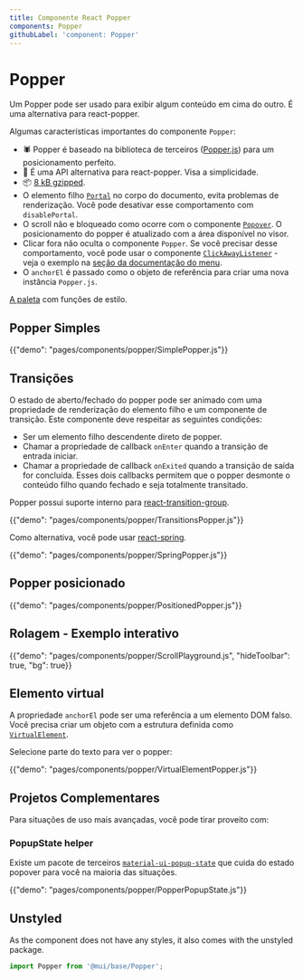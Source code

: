 ```yaml
---
title: Componente React Popper
components: Popper
githubLabel: 'component: Popper'
---
```


# Popper

<p class="description">Um Popper pode ser usado para exibir algum conteúdo em cima do outro. É uma alternativa para react-popper.</p>

Algumas características importantes do componente `Popper`:

- 🕷 Popper é baseado na biblioteca de terceiros ([Popper.js](https://github.com/popperjs/popper-core)) para um posicionamento perfeito.
- 💄 É uma API alternativa para react-popper. Visa a simplicidade.
- 📦 [8 kB gzipped](/size-snapshot).
- O elemento filho [`Portal`](/components/portal/) no corpo do documento, evita problemas de renderização. Você pode desativar esse comportamento com `disablePortal`.
- O scroll não e bloqueado como ocorre com o componente [`Popover`](/components/popover/). O posicionamento do popper é atualizado com a área disponível no visor.
- Clicar fora não oculta o componente `Popper`. Se você precisar desse comportamento, você pode usar o componente [`ClickAwayListener`](/components/click-away-listener/) - veja o exemplo na [seção da documentação do menu](/components/menus/#menulist-composition).
- O `anchorEl` é passado como o objeto de referência para criar uma nova instância `Popper.js`.

[A paleta](/system/palette/) com funções de estilo.

## Popper Simples

{{"demo": "pages/components/popper/SimplePopper.js"}}

## Transições

O estado de aberto/fechado do popper pode ser animado com uma propriedade de renderização do elemento filho e um componente de transição. Este componente deve respeitar as seguintes condições:

- Ser um elemento filho descendente direto de popper.
- Chamar a propriedade de callback `onEnter` quando a transição de entrada iniciar.
- Chamar a propriedade de callback `onExited` quando a transição de saída for concluída. Esses dois callbacks permitem que o popper desmonte o conteúdo filho quando fechado e seja totalmente transitado.

Popper possui suporte interno para [react-transition-group](https://github.com/reactjs/react-transition-group).

{{"demo": "pages/components/popper/TransitionsPopper.js"}}

Como alternativa, você pode usar [react-spring](https://github.com/react-spring/react-spring).

{{"demo": "pages/components/popper/SpringPopper.js"}}

## Popper posicionado

{{"demo": "pages/components/popper/PositionedPopper.js"}}

## Rolagem - Exemplo interativo

{{"demo": "pages/components/popper/ScrollPlayground.js", "hideToolbar": true, "bg": true}}

## Elemento virtual

A propriedade `anchorEl` pode ser uma referência a um elemento DOM falso. Você precisa criar um objeto com a estrutura definida como  [`VirtualElement`](https://popper.js.org/docs/v2/virtual-elements/).

Selecione parte do texto para ver o popper:

{{"demo": "pages/components/popper/VirtualElementPopper.js"}}

## Projetos Complementares

Para situações de uso mais avançadas, você pode tirar proveito com:

### PopupState helper

Existe um pacote de terceiros [`material-ui-popup-state`](https://github.com/jcoreio/material-ui-popup-state) que cuida do estado popover para você na maioria das situações.

{{"demo": "pages/components/popper/PopperPopupState.js"}}

## Unstyled

As the component does not have any styles, it also comes with the unstyled package.

```js
import Popper from '@mui/base/Popper';
```
